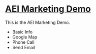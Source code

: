 # [AEI Marketing Demo](http://www.aeimarketing.com/)

This is the AEI Marketing Demo.

* Basic Info
* Google Map
* Phone Call
* Send Email
